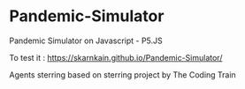 # Pandemic-Simulator
Pandemic Simulator on Javascript - P5.JS

To test it : https://skarnkain.github.io/Pandemic-Simulator/

Agents sterring based on sterring project by The Coding Train
